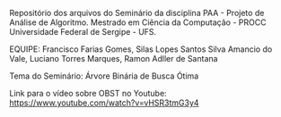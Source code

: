Repositório dos arquivos do Seminário da disciplina PAA - Projeto de Análise de Algoritmo.
Mestrado em Ciência da Computação - PROCC
Universidade Federal de Sergipe - UFS.

EQUIPE: Francisco Farias Gomes, Silas Lopes Santos Silva Amancio do Vale, Luciano Torres Marques, Ramon Adller de Santana

Tema do Seminário: Árvore Binária de Busca Ótima

Link para o vídeo sobre OBST no Youtube: https://www.youtube.com/watch?v=vHSR3tmG3y4
